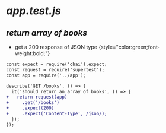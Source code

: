# *app.test.js*

<div class="smaller">

## *return array of books*

* get a 200 response of JSON type {style="color:green;font-weight:bold;"}

</div>

<div class="row">
<div class="cell-4">

```diff
const expect = require('chai').expect;
const request = require('supertest');
const app = require('../app');

describe('GET /books', () => {
  it('should return an array of books', () => {
+   return request(app)
+     .get('/books')
+     .expect(200)
+     .expect('Content-Type', /json/);
  });
});
```

</div>
</div>